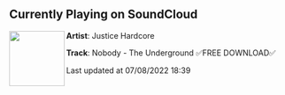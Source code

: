## Currently Playing on SoundCloud

[<img align="left" width="100" src="https://i1.sndcdn.com/artworks-ytylIfe3h8d8HU2D-3Dnokw-t500x500.jpg">](https://soundcloud.com/justicehardcore/theunderground?in=justicehardcore/sets/nobody-the-underground-free)

**Artist**: Justice Hardcore 

**Track**: Nobody - The Underground ✅FREE DOWNLOAD✅

Last updated at 07/08/2022 18:39
